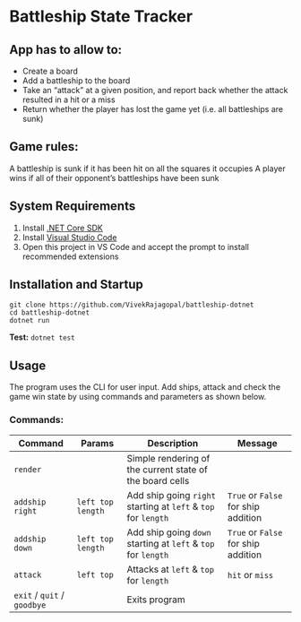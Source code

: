 # Battleship State Tracker

## App has to allow to:

- Create a board
- Add a battleship to the board
- Take an “attack” at a given position, and report back whether the attack resulted in a hit or a miss
- Return whether the player has lost the game yet (i.e. all battleships are sunk)

## Game rules:

A battleship is sunk if it has been hit on all the squares it occupies
A player wins if all of their opponent’s battleships have been sunk

## System Requirements

1. Install [.NET Core SDK](https://dotnet.microsoft.com/download)
2. Install [Visual Studio Code](https://code.visualstudio.com/)
3. Open this project in VS Code and accept the prompt to install recommended extensions

## Installation and Startup

```
git clone https://github.com/VivekRajagopal/battleship-dotnet
cd battleship-dotnet
dotnet run
```

**Test:** `dotnet test`

## Usage

The program uses the CLI for user input. Add ships, attack and check the game win state by using commands and parameters as shown below.

### Commands:
| Command | Params | Description | Message |
| ------- | ------ | ----------- | ------- |
| `render` | | Simple rendering of the current state of the board cells |  |
| `addship right` | `left top length` | Add ship going `right` starting at `left` & `top` for `length` | `True` or `False` for ship addition |
| `addship down` | `left top length` | Add ship going `down` starting at `left` & `top` for `length` | `True` or `False` for ship addition |
| `attack` | `left top` | Attacks at `left` & `top` for `length` | `hit` or `miss` |
| `exit` / `quit` / `goodbye`| | Exits program | |
